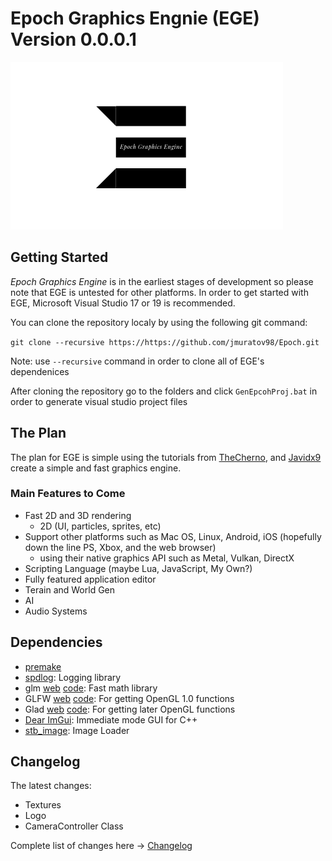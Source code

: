 # Epoch Graphics Engnie (EGE)  Version 0.0.0.1 #

![Epoch](/lib/logos/BlackOnWhiteLogo.png?raw=true "Epoch")

## Getting Started ##
_Epoch Graphics Engine_ is in the earliest stages of development so please note that EGE is untested for other platforms. In order to get started with EGE, Microsoft Visual Studio 17 or 19 is recommended.

You can clone the repository localy by using the following git command:

`git clone --recursive https://https://github.com/jmuratov98/Epoch.git`

Note: use `--recursive` command in order to clone all of EGE's dependenices

After cloning the repository go to the folders and click `GenEpcohProj.bat` in order to generate visual studio project files

## The Plan ##
The plan for EGE is simple using the tutorials from [TheCherno](https://thecherno.com/engine), and [Javidx9](https://www.youtube.com/channel/UC-yuWVUplUJZvieEligKBkA) create a simple and fast graphics engine.

### Main Features to Come ###
- Fast 2D and 3D rendering
	- 2D (UI, particles, sprites, etc)
- Support other platforms such as Mac OS, Linux, Android, iOS (hopefully down the line PS, Xbox, and the web browser)
	- using their native graphics API such as Metal, Vulkan, DirectX
- Scripting Language (maybe Lua, JavaScript, My Own?)
- Fully featured application editor
- Terain and World Gen
- AI
- Audio Systems

## Dependencies ##
- [premake](https://premake.github.io)
- [spdlog](https://github.com/gabime/spdlog): Logging library
- glm [web](https://glm.g-truc.net/0.9.9/index.html) [code](https://github.com/g-truc/glm): Fast math library
- GLFW [web](https://www.glfw.org) [code](https://github.com/glfw/glfw): For getting OpenGL 1.0 functions
- Glad [web](https://glad.dav1d.de) [code](https://github.com/Dav1dde/glad): For getting later OpenGL functions
- [Dear ImGui](https://github.com/ocornut/imgui): Immediate mode GUI for C++
- [stb_image](https://gitbub.com/nothings/stb): Image Loader

## Changelog ##
The latest changes:

- Textures
- Logo
- CameraController Class

Complete list of changes here -> [Changelog](docs/Changelog.md)
